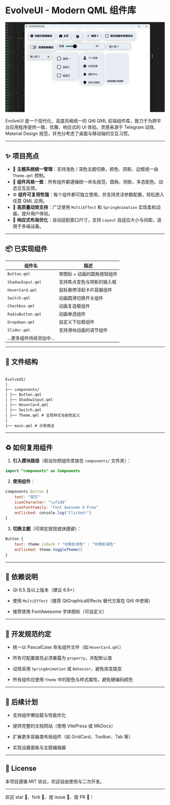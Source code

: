 # EvolveUI - Modern QML 组件库

![EvolveUI Demo](./gif.gif)

EvolveUI 是一个现代化、高度风格统一的 Qt6 QML 前端组件库，致力于为跨平台应用程序提供一致、优雅、响应式的 UI 体验。灵感来源于 Telegram 动效、Material Design 规范，并充分考虑了桌面与移动端的交互习惯。

---

## ✨ 项目亮点

- 🔧 **主题系统统一管理**：支持浅色 / 深色主题切换，颜色、阴影、边框统一由 `Theme.qml` 控制。
- 🎨 **组件风格一致**：所有组件都遵循统一命名规范、圆角、阴影、多态配色、动态交互反馈。
- ⚙️ **组件可复用性强**：每个组件都可独立使用，并支持灵活参数配置，轻松嵌入任意 QML 应用。
- 🎯 **高质量动效支持**：广泛使用 `MultiEffect` 和 `SpringAnimation` 实现柔和动画，提升用户体验。
- 📐 **响应式布局优化**：自动适配窗口尺寸，支持 `Layout` 自适应大小与间距，适用于多端设备。

---

## 📦 已实现组件

| 组件名       | 描述                         |
|--------------|------------------------------|
| `Button.qml` | 带图标 + 动画的圆角按钮组件 |
| `ShadowInput.qml` | 支持焦点变色与阴影的输入框 |
| `HoverCard.qml` | 鼠标悬停浮起卡片容器组件   |
| `Switch.qml` | 动画圆滑切换开关组件        |
| `Checkbox.qml` | 动画复选框组件             |
| `RadioButton.qml` | 动画单选组件             |
| `Dropdown.qml` | 自定义下拉框组件           |
| `Slider.qml` | 支持滑块动画的调节组件      |
| ...更多组件持续添加中...                    |

---

## 📁 文件结构

```

EvolveUI/  
│  
├── components/  
│ ├── Button.qml  
│ ├── ShadowInput.qml  
│ ├── HoverCard.qml  
│ ├── Switch.qml  
│ ├── Theme.qml # 全局样式与颜色定义
│    
├── main.qml # 示例用法  

````

---

## ♻️ 如何复用组件

1. **引入模块路径**（假设你把组件库放在 `components/` 文件夹）：

```qml
import "components" as Components
````

2. **使用组件**：
    

```qml
Components.Button {
    text: "提交"
    iconCharacter: "\uf1d8"
    iconFontFamily: "Font Awesome 6 Free"
    onClicked: console.log("Clicked!")
}
```

3. **切换主题**（可绑定按钮或快捷键）：
    

```qml
Button {
    text: theme.isDark ? "切换到浅色" : "切换到深色"
    onClicked: theme.toggleTheme()
}
```

---

## 📌 依赖说明

- Qt 6.5 及以上版本（建议 6.6+）
    
- 使用 `MultiEffect`（推荐 QtGraphicalEffects 替代方案在 Qt6 中使用）
    
- 推荐使用 FontAwesome 字体图标（可自定义）
    

---

## 🧱 开发规范约定

- 统一以 PascalCase 命名组件文件（如 `HoverCard.qml`）
    
- 所有可配置属性必须暴露为 `property`，并配默认值
    
- 动效采用 `SpringAnimation` 或 `Behavior`，避免突变跳变
    
- 所有组件应使用 `theme` 中的配色与样式属性，避免硬编码颜色
    

---

## 📮 后续计划

-  支持组件懒加载与性能优化
    
-  提供完整的文档网站（使用 VitePress 或 MkDocs）
    
-  扩展更多容器类布局组件（如 GridCard、Toolbar、Tab 等）
    
-  实现设置面板与主题编辑器
    

---

## 📜 License

本项目遵循 MIT 协议，欢迎自由使用与二次开发。

---

欢迎 star 🌟、fork 🍴、提 issue 💬、提 PR 🔧！

